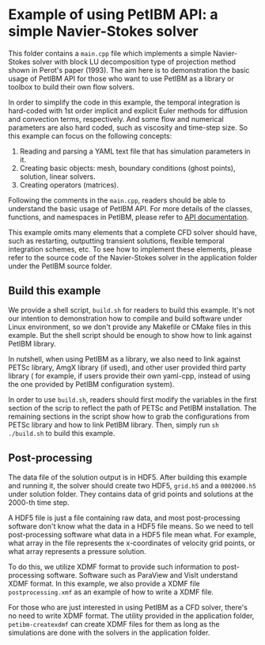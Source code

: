 # Example of using PetIBM API: a simple Navier-Stokes solver

This folder contains a `main.cpp` file which implements a simple Navier-Stokes
solver with block LU decomposition type of projection method shown in Perot's paper
(1993). The aim here is to demonstration the basic usage of PetIBM API for those
who want to use PetIBM as a library or toolbox to build their own flow solvers.

In order to simplify the code in this example, the temporal integration is 
hard-coded with 1st order implicit and explicit Euler methods for diffusion and
convection terms, respectively. And some flow and numerical parameters are also
hard coded, such as viscosity and time-step size. So this example can focus on
the following concepts:

1. Reading and parsing a YAML text file that has simulation parameters in it.
2. Creating basic objects: mesh, boundary conditions (ghost points), solution,
   linear solvers.
3. Creating operators (matrices).

Following the comments in the `main.cpp`, readers should be able to understand
the basic usage of PetIBM API. For more details of the classes, functions, and
namespaces in PetIBM, please refer to 
[API documentation](https://barbagroup.github.io/PetIBM/modules.html).

This example omits many elements that a complete CFD solver should have, such as
restarting, outputting transient solutions, flexible temporal integration schemes,
etc. To see how to implement these elements, please refer to the source code of
the Navier-Stokes solver in the application folder under the PetIBM source folder.

## Build this example

We provide a shell script, `build.sh` for readers to build this example. It's
not our intention to demonstration how to compile and build software under Linux
environment, so we don't provide any Makefile or CMake files in this example.
But the shell script should be enough to show how to link against PetIBM library.

In nutshell, when using PetIBM as a library, we also need to link against PETSc
library, AmgX library (if used), and other user provided third party library (
for example, if users provide their own yaml-cpp, instead of using the one 
provided by PetIBM configuration system).

In order to use `build.sh`, readers should first modify the variables in the
first section of the scrip to reflect the path of PETSc and PetIBM installation. 
The remaining sections in the script show how to grab the configurations from 
PETSc library and how to link PetIBM library. Then, simply run `sh ./build.sh` 
to build this example.

## Post-processing

The data file of the solution output is in HDF5. After building this
example and running it, the solver should create two HDF5, `grid.h5` and a 
`0002000.h5` under solution folder. They contains data of grid points and solutions
at the 2000-th time step.

A HDF5 file is just a file containing raw data, and most post-processing software 
don't know what the data in a HDF5 file means. So we need to tell post-processing 
software what data in a HDF5 file mean what. For example, what array in the file 
represents the x-coordinates of velocity grid points, or what array represents a 
pressure solution.

To do this, we utilize XDMF format to provide such information to post-processing
software. Software such as ParaView and VisIt understand XDMF format. In this
example, we also provide a XDMF file `postprocessing.xmf` as an example of
how to write a XDMF file. 

For those who are just interested in using PetIBM as a CFD solver, there's no 
need to write XDMF format. The utility provided in the application folder, 
`petibm-createxdmf` can create XDMF files for them as long as the simulations are 
done with the solvers in the application folder. 
